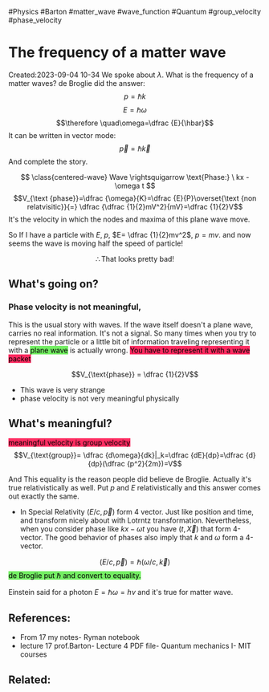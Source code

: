 #Physics #Barton #matter_wave #wave_function #Quantum #group_velocity #phase_velocity
#  The frequency of a matter wave
Created:2023-09-04 10-34
We spoke about $\lambda$. What is the frequency of a matter waves?
de Broglie did the answer:
$$p=\hbar k$$
$$E=\hbar \omega$$
$$\therefore \quad\omega=\dfrac {E}{\hbar}$$
It can be written in vector mode: 
$$\vec{p}=\hbar \vec{k}$$
And complete the story.

$$
\class{centered-wave}
Wave \rightsquigarrow \text{Phase:} \ kx - \omega t
$$
$$V_{\text {phase}}=\dfrac {\omega}{K}=\dfrac {E}{P}\overset{\text {non relatvisitic}}{=} \dfrac {\dfrac {1}{2}mV^2}{mV}=\dfrac {1}{2}V$$
It's the velocity in which the nodes and maxima of this plane wave move.

So If I have a particle with $E,\; p$, $E= \dfrac {1}{2}mv^2$, $p=mv$. and now seems the wave is moving half the speed of particle! 

$$\therefore \text{That looks pretty bad!}$$



## What's going on?
###  Phase velocity is not meaningful,
This is the usual story with waves. If the wave itself doesn't a plane wave, carries no real information. It's not a signal. So many times when you try to represent the particle or a little bit of information traveling representing it with a <mark style="background: #2BE611A6;">plane wave</mark> is actually wrong. <mark style="background: #FF2C61;">You have to represent it with a wave packet</mark>

$$V_{\text{phase}} = \dfrac {1}{2}V$$
- This wave is very strange
- phase velocity is not very meaningful physically

## What's meaningful? 
<mark style="background: #FF2C61;">meaningful velocity is group velocity
</mark>
$$V_{\text{group}}= \dfrac {d\omega}{dk}|_k=\dfrac {dE}{dp}=\dfrac {d}{dp}(\dfrac {p^2}{2m})=V$$

And This equality is the reason people did believe de Broglie. Actually it's true relativistically as well. Put $p$ and $E$ relativistically and this answer comes out exactly the same.


* In Special Relativity $(E/c,\vec{p})$ form 4 vector. Just like position and time, and transform nicely about with Lotrntz transformation. Nevertheless, when you consider phase like $kx-\omega t$ you have $(t,\vec{X})$ that form 4-vector. The good behavior of phases also imply that $k$ and $\omega$ form a 4-vector.

$$(E/c,\vec{p}) = \hbar(\omega/c,\vec{k})$$  <mark style="background: #2BE611A6;">de Broglie put $\hbar$ and convert to equality.</mark>

Einstein said for a photon $E=\hbar \omega = h\nu$ and it's true for matter wave.

## References:
-  From 17 my notes- Ryman notebook
- lecture 17 prof.Barton- Lecture 4 PDF file- Quantum mechanics I- MIT courses
## Related:



